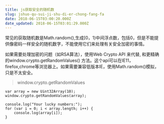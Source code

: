 ```yaml
---
title: js获取安全的随机数
slug: jshuo-qu-sui-ji-shu-di-er-chong-fang-fa
date: 2018-06-15T03:00:20.000Z
date_updated: 2018-06-15T03:01:29.000Z
---
```


常见的获取随机数是Math.random(),生成[0，1)中间浮点数，包括0，但是不能提供像密码一样安全的随机数字，不能使用它们来处理有关安全加密的事情。

如果需要处理加密的问题（如RSA算法），使用Web Crypto API 来代替, 和更精确的window.crypto.getRandomValues() 方法。这个api可以在IE11，firefox,chrome等浏览器上。如果需要兼容低版本IE，使用Math.random()模拟，只是不太安全。

> window.crypto.getRandomValues

    var array = new Uint32Array(10);
    window.crypto.getRandomValues(array);
    
    console.log("Your lucky numbers:");
    for (var i = 0; i < array.length; i++) {
        console.log(array[i]);
    }
    
